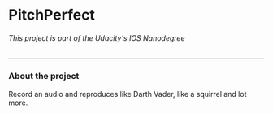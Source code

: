 # PitchPerfect

###### This project is part of the Udacity's IOS Nanodegree
---
### About the project

Record an audio and reproduces like Darth Vader, like a squirrel and lot more. 
